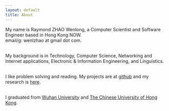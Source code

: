 ```yaml
---
layout: default
title: About
---
```

My name is Raymond ZHAO Wenlong, a Computer Scientist and Software Engineer based in Hong Kong NOW.  
email/g: wenlzhao at gmail dot com.  
<br> 

My background is in Technology, Computer Science, Networking and Internet applications, Electronic & Information Engineering, and Linguistics.   
<br> 

I like problem solving and reading. My projects are at [github](https://github.com/muyun) and my research is [here](http://muyun.github.io/research/).  
<br> 


I graduated from [Wuhan University](https://www.sciencemag.org/collections/celebrating-125-years-academic-excellence-wuhan-university-1893-2018?fbclid=IwAR0RzFSkpxaI8wk61JDnE7p6SWr7SlKXLyoFHkrg4-iqKGiRyE2gZfaGl8s) and [The Chinese University of Hong Kong](http://www.cuhk.edu.hk/english/index.html).    
<br> 
 



